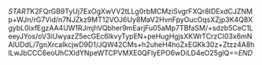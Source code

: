 $START$K2FQrGB9TyUj7ExOgXwVV2tLLg0rbMCMziSvgrFXQr8IDExdCJZNMp+WJn/rG7Vid/n7NJZkz9MT12VOJ6Uy8MaV2HvnFpyOucOqsXZjp3K4Q8XgybL0ixfEgzAA4UW1RJmjhVQbher9mEarjFu05aMp7TBfaSM/+sdzb5CeC1LeeyJYos/oV3iUwyazZ5ecGEc6lkvyTypEN+peHugHgjsXKWrTCrzCI03x6mNAlUDdL/7gnXrcaIkcjwD9D1/JQW42CMs+h2uheH4hoZxEGKk30z+Ztzz4A8hlLwJbCCC6eoUhCXldYNpeWTCPVMXE0QFlyEPO6wDiLD4eO25glQ==$END$